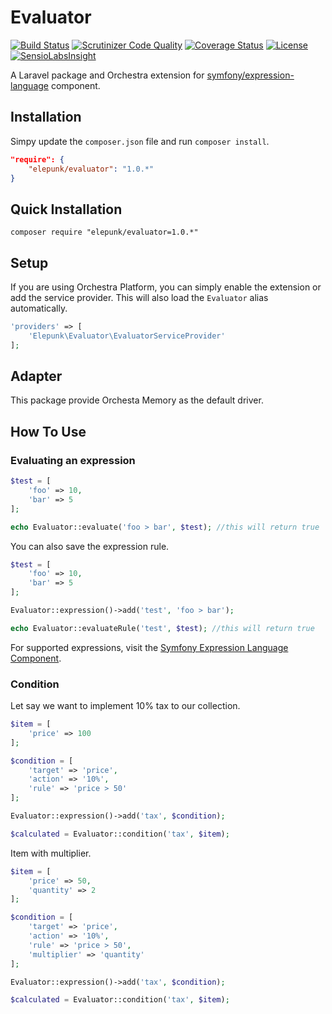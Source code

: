 Evaluator
==============

[![Build Status](https://travis-ci.org/elepunk/evaluator.svg?branch=master)](https://travis-ci.org/elepunk/evaluator)
[![Scrutinizer Code Quality](https://scrutinizer-ci.com/g/elepunk/evaluator/badges/quality-score.png?b=master)](https://scrutinizer-ci.com/g/elepunk/evaluator/?branch=master)
[![Coverage Status](https://coveralls.io/repos/elepunk/evaluator/badge.svg?branch=master)](https://coveralls.io/r/elepunk/evaluator?branch=master)
[![License](https://poser.pugx.org/elepunk/evaluator/license.svg)](https://packagist.org/packages/elepunk/evaluator)
[![SensioLabsInsight](https://insight.sensiolabs.com/projects/6dda2ef1-b8fb-403f-a9c3-f01d1623aa6c/mini.png)](https://insight.sensiolabs.com/projects/6dda2ef1-b8fb-403f-a9c3-f01d1623aa6c)

A Laravel package and Orchestra extension for [symfony/expression-language](http://symfony.com/doc/current/components/expression_language/index.html) component.

## Installation

Simpy update the ```composer.json``` file and run ```composer install```.

```json
"require": {
	"elepunk/evaluator": "1.0.*"
}
```

## Quick Installation

```composer require "elepunk/evaluator=1.0.*"```

## Setup

If you are using Orchestra Platform, you can simply enable the extension or add the service provider. This will also load the ```Evaluator``` alias automatically.

```php
'providers' => [
	'Elepunk\Evaluator\EvaluatorServiceProvider'
];
```

## Adapter

This package provide Orchesta Memory as the default driver.

## How To Use

### Evaluating an expression

```php
$test = [
    'foo' => 10,
    'bar' => 5
];

echo Evaluator::evaluate('foo > bar', $test); //this will return true
```

You can also save the expression rule.

```php
$test = [
    'foo' => 10,
    'bar' => 5
];

Evaluator::expression()->add('test', 'foo > bar');

echo Evaluator::evaluateRule('test', $test); //this will return true
```

For supported expressions, visit the [Symfony Expression Language Component](http://symfony.com/doc/current/components/expression_language/index.html).

### Condition

Let say we want to implement 10% tax to our collection.

```php
$item = [
    'price' => 100
];

$condition = [
    'target' => 'price',
    'action' => '10%',
    'rule' => 'price > 50'
];

Evaluator::expression()->add('tax', $condition);

$calculated = Evaluator::condition('tax', $item);
```

Item with multiplier.

```php
$item = [
	'price' => 50,
	'quantity' => 2
];

$condition = [
    'target' => 'price',
    'action' => '10%',
    'rule' => 'price > 50',
    'multiplier' => 'quantity'
];

Evaluator::expression()->add('tax', $condition);

$calculated = Evaluator::condition('tax', $item);
```
